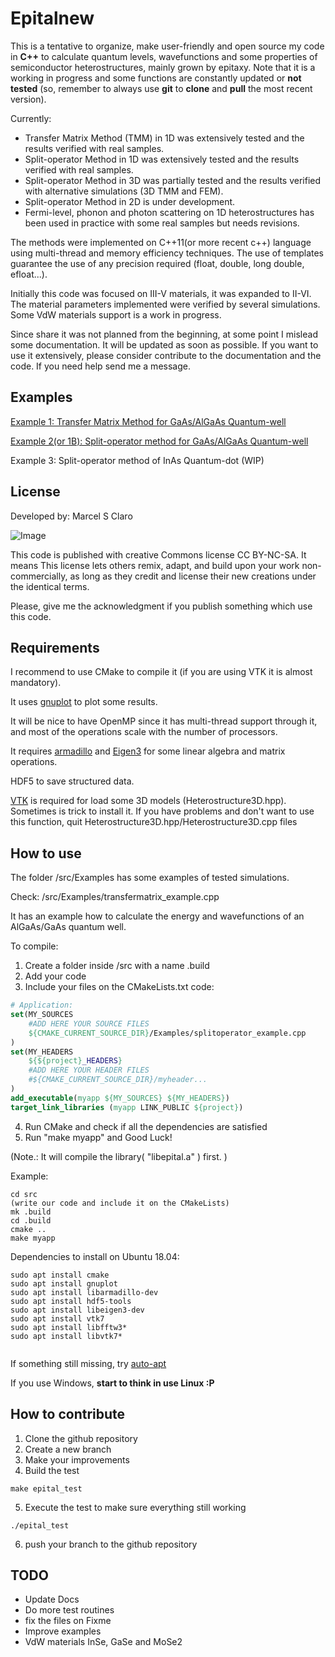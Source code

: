Epitalnew
=======


This is a tentative to organize, make user-friendly and open source my code in **C++** to calculate quantum levels, wavefunctions and some properties of semiconductor heterostructures, mainly grown by epitaxy. Note that it is a working in progress and some functions are constantly updated or **not tested** (so, remember to always use **git** to **clone** and **pull** the most recent version).

Currently:
  * Transfer Matrix Method (TMM) in 1D was extensively tested and the results verified with real samples.
  * Split-operator Method in 1D was extensively tested and the results verified with real samples.
  * Split-operator Method in 3D was partially tested and the results verified with alternative simulations (3D TMM and FEM).
  * Split-operator Method in 2D is under development.
  * Fermi-level, phonon and photon scattering on 1D heterostructures has been used in practice with some real samples but needs revisions.

The methods were implemented on C++11(or more recent c++) language using multi-thread and memory efficiency techniques. The use of templates guarantee the use of any precision required (float, double, long double, efloat...).


Initially this code was focused on  III-V materials, it was expanded to II-VI. The material parameters implemented were verified by several simulations.
Some VdW materials support is a work in progress.


Since share it was not planned from the beginning, at some point I mislead some documentation. It will be updated as soon as possible.
If you want to use it extensively, please consider contribute to the documentation and the code. If you need help send me a message.

Examples
-----------

[Example 1: Transfer Matrix Method for GaAs/AlGaAs Quantum-well](https://github.com/marcelclaro/Epitalnew/blob/master/src/Examples/transfermatrix_example.cpp)

[Example 2(or 1B):  Split-operator method for GaAs/AlGaAs Quantum-well](https://github.com/marcelclaro/Epitalnew/blob/master/src/Examples/splitoperator_example.cpp)

Example 3:  Split-operator method of InAs Quantum-dot (WIP)


License
-----------

Developed by: Marcel S Claro

![Image](https://licensebuttons.net/l/by-nc-sa/3.0/88x31.png "license")

This code is published with creative Commons license CC BY-NC-SA. It means This license lets others remix, adapt, and build upon your work non-commercially, as long as they credit and license their new creations under the identical terms.

Please, give me the acknowledgment if you publish something which use this code.


Requirements
-----------

I recommend to use CMake to compile it (if you are using VTK it is almost mandatory).

It uses [gnuplot](http://www.gnuplot.info/) to plot some results.

It will be nice to have OpenMP since it has multi-thread support through it, and most of the operations scale with the number of processors.

It requires [armadillo](http://arma.sourceforge.net/) and [Eigen3](http://eigen.tuxfamily.org/) for some linear algebra and matrix operations.

HDF5 to save structured data.

[VTK](https://vtk.org/) is required for load some 3D models (Heterostructure3D.hpp). Sometimes is trick to install it. If you have problems and don't want to use this function, quit Heterostructure3D.hpp/Heterostructure3D.cpp files

How to use
-----------

The folder /src/Examples has some examples of tested simulations.

Check: /src/Examples/transfermatrix_example.cpp

It has an example how to calculate the energy and wavefunctions of an AlGaAs/GaAs quantum well.

To compile:

1. Create a folder inside /src with a name .build
2. Add your code
3. Include your files on the CMakeLists.txt code:

```CMake
# Application:
set(MY_SOURCES
    #ADD HERE YOUR SOURCE FILES
    ${CMAKE_CURRENT_SOURCE_DIR}/Examples/splitoperator_example.cpp
)
set(MY_HEADERS
    ${${project}_HEADERS}
    #ADD HERE YOUR HEADER FILES
    #${CMAKE_CURRENT_SOURCE_DIR}/myheader...
)
add_executable(myapp ${MY_SOURCES} ${MY_HEADERS})
target_link_libraries (myapp LINK_PUBLIC ${project})
```

4. Run CMake and check if all the dependencies are satisfied
5. Run "make myapp" and Good Luck!

(Note.: It will compile the library( "libepital.a" ) first. )


Example:

```
cd src
(write our code and include it on the CMakeLists)
mk .build
cd .build
cmake ..
make myapp
```


Dependencies to install on Ubuntu 18.04:
```
sudo apt install cmake
sudo apt install gnuplot
sudo apt install libarmadillo-dev
sudo apt install hdf5-tools
sudo apt install libeigen3-dev
sudo apt install vtk7
sudo apt install libfftw3*
sudo apt install libvtk7*


```
If something still missing, try [auto-apt](http://manpages.ubuntu.com/manpages/trusty/man1/auto-apt.1.html)

If you use Windows, **start to think in use Linux :P**

How to contribute
-----------

1. Clone the github repository
2. Create a new branch
3. Make your improvements
4. Build the test

```
make epital_test
```

5. Execute the test to make sure everything still working

```
./epital_test
```

 6. push your branch to the github repository

TODO
-----------
* Update Docs
* Do more test routines
* fix the files on Fixme
* Improve examples
* VdW materials InSe, GaSe and MoSe2
